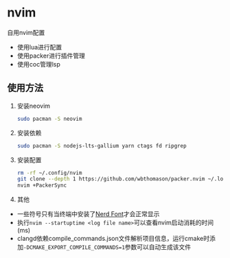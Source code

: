 # nvim
自用nvim配置
- 使用lua进行配置
- 使用packer进行插件管理
- 使用coc管理lsp
## 使用方法
1. 安装neovim
	```bash
	sudo pacman -S neovim
	```
2. 安装依赖
	```bash
	sudo pacman -S nodejs-lts-gallium yarn ctags fd ripgrep
	```
3. 安装配置
	```bash
	rm -rf ~/.config/nvim
	git clone --depth 1 https://github.com/wbthomason/packer.nvim ~/.local/share/nvim/site/pack/packer/start/packer.nvim
	nvim +PackerSync
	```
4. 其他
- 一些符号只有当终端中安装了[Nerd Font](https://www.nerdfonts.com/font-downloads)才会正常显示
- 执行`nvim --startuptime <log file name>`可以查看nvim启动消耗的时间(ms)
- clangd依赖compile\_commands.json文件解析项目信息，运行cmake时添加`-DCMAKE_EXPORT_COMPILE_COMMANDS=1`参数可以自动生成该文件
